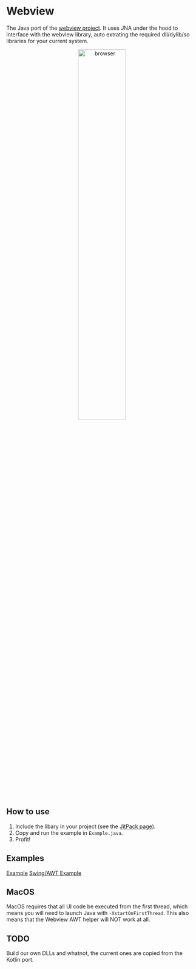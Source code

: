 # Webview

The Java port of the [webview project](https://github.com/webview/webview). It uses JNA under the hood to interface with the webview library, auto extrating the required dll/dylib/so libraries for your current system.

<div align="center">
    <img alt="browser" src="demo.png" width="50%" />
    <br />
    <br />
</div>

## How to use

1. Include the libary in your project (see the [JitPack page](https://jitpack.io/#Webview/webview_java)).
2. Copy and run the example in `Example.java`.
3. Profit!

## Examples

[Example](https://github.com/webview/webview_java/blob/main/Example.java)
[Swing/AWT Example](https://github.com/webview/webview_java/blob/main/SwingExample.java)

## MacOS

MacOS requires that all UI code be executed from the first thread, which means you will need to launch Java with `-XstartOnFirstThread`. This also means that the Webview AWT helper will NOT work at all.

## TODO

Build our own DLLs and whatnot, the current ones are copied from the Kotlin port.
